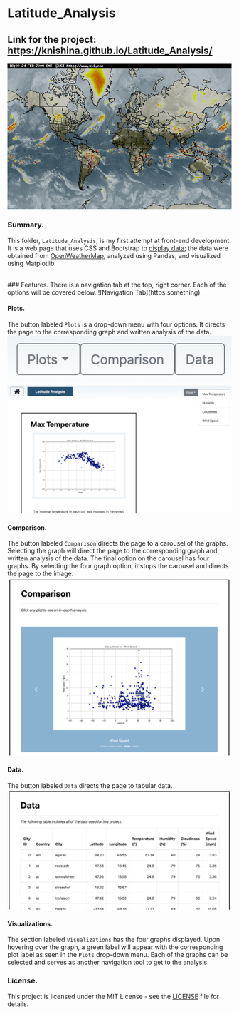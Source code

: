 # Latitude_Analysis

## Link for the project: https://knishina.github.io/Latitude_Analysis/
![Weather Patterns](https://github.com/knishina/Latitude_Analysis/blob/master/Resources/world_map.gif)

### Summary.
This folder, ```Latitude_Analysis```, is my first attempt at front-end development.  It is a web page that uses CSS and Bootstrap to [display data](https://github.com/knishina/uc_berkeley_bootcamp/tree/master/HW06_APIs); the data were obtained from [OpenWeatherMap](https://openweathermap.org/api), analyzed using Pandas, and visualized using Matplotlib.

<br />
### Features.
There is a navigation tab at the top, right corner.  Each of the options will be covered below. ![Navigation Tab](https:something)

#### Plots.
The button labeled `Plots` is a drop-down menu with four options.  It directs the page to the corresponding graph and written analysis of the data. ![Dropdown](https://github.com/knishina/Latitude_Analysis/blob/master/Images/01.png) ![Analysis](https://github.com/knishina/Latitude_Analysis/blob/master/Images/02.png)
#### Comparison.
The button labeled `Comparison` directs the page to a carousel of the graphs.  Selecting the graph will direct the page to the corresponding graph and written analysis of the data.  The final option on the carousel has four graphs.  By selecting the four graph option, it stops the carousel and directs the page to the image. ![Carousel](https://github.com/knishina/Latitude_Analysis/blob/master/Images/03.png)
#### Data.
The button labeled `Data` directs the page to tabular data. ![Data](https://github.com/knishina/Latitude_Analysis/blob/master/Images/04.png)
#### Visualizations.
The section labeled `Visualizations` has the four graphs displayed.  Upon hovering over the graph, a green label will appear with the corresponding plot label as seen in the `Plots` drop-down menu.  Each of the graphs can be selected and serves as another navigation tool to get to the analysis.

### License.
This project is licensed under the MIT License - see the [LICENSE](https://github.com/knishina/Latitude_Analysis/blob/master/LICENSE) file for details.
